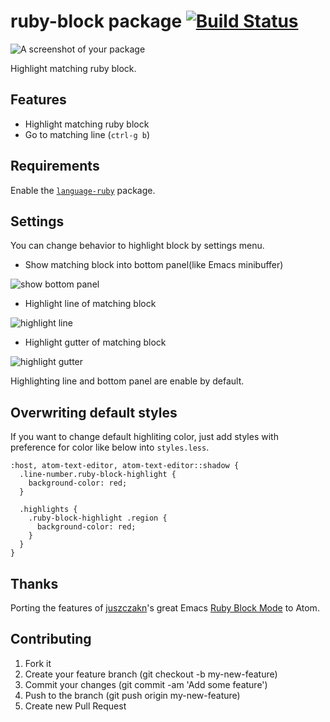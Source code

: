 # ruby-block package [![Build Status](https://travis-ci.org/hmatsuda/ruby-block.svg?branch=master)](https://travis-ci.org/hmatsuda/ruby-block)

![A screenshot of your package](http://cl.ly/image/194216251H3v/ruby-block.gif)

Highlight matching ruby block.

## Features
- Highlight matching ruby block
- Go to matching line (`ctrl-g b`)

## Requirements
Enable the [`language-ruby`](https://atom.io/packages/language-ruby) package.

## Settings
You can change behavior to highlight block by settings menu.
  
- Show matching block into bottom panel(like Emacs minibuffer)

![show bottom panel](http://cl.ly/image/0d081N2t2p0f/Image%202015-01-16%20at%201.05.32%20%E5%8D%88%E5%89%8D.png)

- Highlight line of matching block

![highlight line](http://cl.ly/image/1v3N0F1R3B15/test_rb_-__Users_hakutoitoi__atom_packages_ruby-block_-_Atom.png)

- Highlight gutter of matching block

![highlight gutter](http://cl.ly/image/1x0g1e291k0v/Image%202015-01-16%20at%201.03.15%20%E5%8D%88%E5%89%8D.png)

Highlighting line and bottom panel are enable by default.

## Overwriting default styles
If you want to change default highliting color, just add styles with preference for color like below into `styles.less`.
```less
:host, atom-text-editor, atom-text-editor::shadow {
  .line-number.ruby-block-highlight {
    background-color: red;
  }
  
  .highlights {
    .ruby-block-highlight .region {
      background-color: red;
    }
  }
}
```

## Thanks
Porting the features of [juszczakn](https://github.com/juszczakn)'s great Emacs [Ruby Block Mode](https://github.com/juszczakn/ruby-block) to Atom.

## Contributing
1. Fork it
2. Create your feature branch (git checkout -b my-new-feature)
3. Commit your changes (git commit -am 'Add some feature')
4. Push to the branch (git push origin my-new-feature)
5. Create new Pull Request
